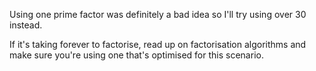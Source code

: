 Using one prime factor was definitely a bad idea so I'll try using over 30 instead.

If it's taking forever to factorise, read up on factorisation algorithms and make sure you're using one that's optimised for this scenario.